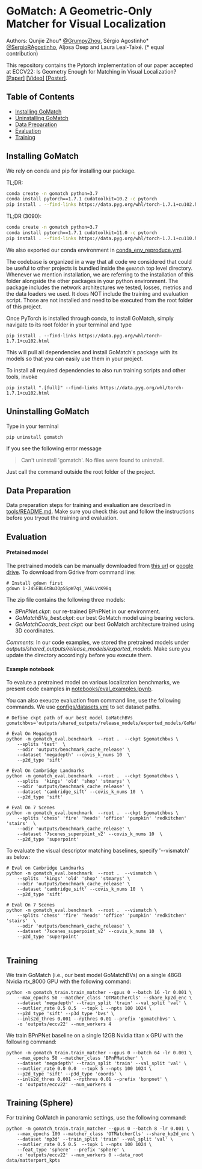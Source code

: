 # GoMatch: A Geometric-Only Matcher for Visual Localization

Authors: Qunjie Zhou* [@GrumpyZhou](https://github.com/GrumpyZhou), Sérgio Agostinho* [@SergioRAgostinho](https://github.com/SergioRAgostinho), Aljosa Osep and Laura Leal-Taixé. (* equal contribution)

This repository contains the Pytorch implementation of our paper accepted at ECCV22: Is Geometry Enough for Matching in Visual Localization? [[Paper]](https://arxiv.org/pdf/2203.12979.pdf) [[Video]](https://youtu.be/wgAOJlb2uD4) [[Poster]](https://drive.google.com/file/d/1q_817QudISWF-LR5MtA9aL-vddUuGHpu/view?usp=sharing).


## Table of Contents

- [Installing GoMatch](#installing-gomatch)
- [Uninstalling GoMatch](#uninstalling-gomatch)
- [Data Preparation](#data-preparation)
- [Evaluation](#evaluation)
- [Training](#training)

## Installing GoMatch

We rely on conda and pip for installing our package.

TL;DR:
```bash
conda create -n gomatch python=3.7
conda install pytorch==1.7.1 cudatoolkit=10.2 -c pytorch
pip install . --find-links https://data.pyg.org/whl/torch-1.7.1+cu102.html
```

TL;DR (3090):
```bash
conda create -n gomatch python=3.7
conda install pytorch==1.7.1 cudatoolkit=11.0 -c pytorch
pip install . --find-links https://data.pyg.org/whl/torch-1.7.1+cu110.html
```
We also exported our conda environment in [conda_env_reproduce.yml](conda_env_reproduce.yml).

The codebase is organized in a way that all code we considered that could be useful to other projects is bundled inside the `gomatch` top level directory. Whenever we mention installation, we are referring to the installation of this folder alongside the other packages in your python environment. The package includes the network architectures we tested, losses, metrics and the data loaders we used. It does NOT include the training and evaluation script. Those are not installed and need to be executed from the root folder of this project.

Once PyTorch is installed through conda, to install GoMatch, simply navigate to its root folder in your terminal and type
```
pip install . --find-links https://data.pyg.org/whl/torch-1.7.1+cu102.html
```

This will pull all dependencies and install GoMatch's package with its models so that you can easily use them in your project.

To install all required dependencies to also run training scripts and other tools, invoke
```
pip install ".[full]" --find-links https://data.pyg.org/whl/torch-1.7.1+cu102.html
```


## Uninstalling GoMatch

Type in your terminal
```
pip uninstall gomatch
```
If you see the following error message
> Can't uninstall 'gomatch'. No files were found to uninstall.

Just call the command outside the root folder of the project.


## Data Preparation
Data preparation steps for training and evaluation are described in [tools/README.md](tools/README.md). Make sure you check this out and follow the instructions before you tryout the training and evaluation.

## Evaluation

#### Pretained model
The pretrained models can be manually downloaded from [this url](https://vision.in.tum.de/webshare/u/zhouq/gomatch/pretrained) or [google drive](https://drive.google.com/file/d/1-J4SEBL6tBu3OpSSpW7qi_VA6LVcK98q/view?usp=sharing).
To download from Gdrive from command line:
```
# Install gdown first
gdown 1-J4SEBL6tBu3OpSSpW7qi_VA6LVcK98q
```


The zip file contains the following three models:
- _BPnPNet.ckpt_: our re-trained BPnPNet in our environment.
- _GoMatchBVs_best.ckpt_: our best GoMatch model using bearing vectors.
- _GoMatchCoords_best.ckpt_: our best GoMatch architecture trained using 3D coordinates.

*Comments*:
In our code examples, we stored the pretrained models under _outputs/shared_outputs/release_models/exported_models_. Make sure you update the directory accordingly before you execute them.


#### Example notebook
To evalute a pretrained model on various localization benchmarks, we present code examples in [notebooks/eval_examples.ipynb](notebooks/eval_examples.ipynb). 

You can also exeucte evaluation from command line, use the following commands. We use [configs/datasets.yml](configs/datasets.yml) to set dataset paths. 
```
# Define ckpt path of our best model GoMatchBVs
gomatchbvs='outputs/shared_outputs/release_models/exported_models/GoMatchBVs_best.ckpt'

# Eval On Megadepth 
python -m gomatch_eval.benchmark  --root .  --ckpt $gomatchbvs \
    --splits 'test'  \
    --odir 'outputs/benchmark_cache_release' \
    --dataset 'megadepth' --covis_k_nums 10  \
    --p2d_type 'sift'  

# Eval On Cambridge Landmarks
python -m gomatch_eval.benchmark  --root .  --ckpt $gomatchbvs \
    --splits  'kings' 'old' 'shop' 'stmarys' \
    --odir 'outputs/benchmark_cache_release' \
    --dataset 'cambridge_sift' --covis_k_nums 10  \
    --p2d_type 'sift'

# Eval On 7 Scenes 
python -m gomatch_eval.benchmark  --root .  --ckpt $gomatchbvs \
    --splits 'chess' 'fire' 'heads' 'office' 'pumpkin' 'redkitchen' 'stairs'  \
    --odir 'outputs/benchmark_cache_release' \
    --dataset '7scenes_superpoint_v2' --covis_k_nums 10  \
    --p2d_type 'superpoint'
```

To evaluate the visual descriptor matching baselines, specify '--vismatch' as below:
```
# Eval on Cambridge Landmarks
python -m gomatch_eval.benchmark  --root .  --vismatch \
    --splits  'kings' 'old' 'shop' 'stmarys' \
    --odir 'outputs/benchmark_cache_release' \
    --dataset 'cambridge_sift' --covis_k_nums 10  \
    --p2d_type 'sift'

# Eval On 7 Scenes 
python -m gomatch_eval.benchmark  --root .  --vismatch \
    --splits 'chess' 'fire' 'heads' 'office' 'pumpkin' 'redkitchen' 'stairs'  \
    --odir 'outputs/benchmark_cache_release' \
    --dataset '7scenes_superpoint_v2' --covis_k_nums 10  \
    --p2d_type 'superpoint'
    
```    


## Training

We train GoMatch (i.e., our best model GoMatchBVs) on a single 48GB Nvidia rtx_8000 GPU with the following command:
```
python -m gomatch_train.train_matcher --gpus 0 --batch 16 -lr 0.001 \
    --max_epochs 50 --matcher_class 'OTMatcherCls' --share_kp2d_enc \
    --dataset 'megadepth' --train_split 'train' --val_split 'val' \
    --outlier_rate 0.5 0.5  --topk 1 --npts 100 1024 \
    --p2d_type 'sift' --p3d_type 'bvs' \
    --inls2d_thres 0.001 --rpthres 0.01 --prefix 'gomatchbvs' \
    -o 'outputs/eccv22' --num_workers 4
```
We train BPnPNet baseline on a single 12GB Nvidia titan x GPU with the following command:
```
python -m gomatch_train.train_matcher --gpus 0 --batch 64 -lr 0.001 \
    --max_epochs 50 --matcher_class 'BPnPMatcher' \
    --dataset 'megadepth' --train_split 'train' --val_split 'val' \
    --outlier_rate 0.0 0.0  --topk 5 --npts 100 1024 \
    --p2d_type 'sift' --p3d_type 'coords' \
    --inls2d_thres 0.001 --rpthres 0.01 --prefix 'bpnpnet' \
    -o 'outputs/eccv22' --num_workers 4
```

## Training (Sphere)
For training GoMatch in panoramic settings, use the following command:
```
python -m gomatch_train.train_matcher --gpus 0 --batch 8 -lr 0.001 \
    --max_epochs 100 --matcher_class 'OTMatcherCls' --share_kp2d_enc \
    --dataset 'mp3d' --train_split 'train' --val_split 'val' \
    --outlier_rate 0.5 0.5  --topk 1 --npts 100 1024 \
    --feat_type 'sphere' --prefix 'sphere' \
    -o 'outputs/eccv22' --num_workers 0 --data_root data/matterport_kpts
```
